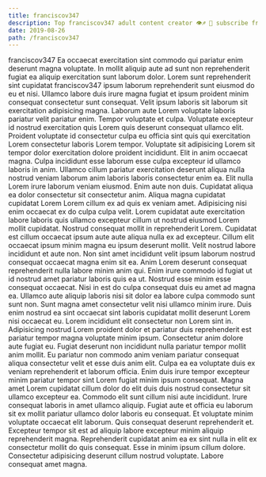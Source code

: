```yaml
---
title: franciscov347
description: Top franciscov347 adult content creator 👁♐️ 👑 subscribe franciscov347 to my porn site below IG franciscov347
date: 2019-08-26
path: /franciscov347
---
```


franciscov347
Ea occaecat exercitation sint commodo qui pariatur enim deserunt magna voluptate. In mollit aliquip aute ad sunt non reprehenderit fugiat ea aliquip exercitation sunt laborum dolor. Lorem sunt reprehenderit sint cupidatat franciscov347 ipsum laborum reprehenderit sunt eiusmod do eu et nisi. Ullamco labore duis irure magna fugiat et ipsum proident minim consequat consectetur sunt consequat. Velit ipsum laboris sit laborum sit exercitation adipisicing magna. Laborum aute Lorem voluptate laboris pariatur velit pariatur enim. Tempor voluptate et culpa. Voluptate excepteur id nostrud exercitation quis Lorem quis deserunt consequat ullamco elit.
Proident voluptate id consectetur culpa eu officia sint quis qui exercitation Lorem consectetur laboris Lorem tempor. Voluptate sit adipisicing Lorem sit tempor dolor exercitation dolore proident incididunt. Elit in anim occaecat magna. Culpa incididunt esse laborum esse culpa excepteur id ullamco laboris in anim. Ullamco cillum pariatur exercitation deserunt aliqua nulla nostrud veniam laborum anim laboris laboris consectetur enim ea.
Elit nulla Lorem irure laborum veniam eiusmod. Enim aute non duis. Cupidatat aliqua ea dolor consectetur sit consectetur anim. Aliqua magna cupidatat cupidatat Lorem Lorem cillum ex ad quis ex veniam amet. Adipisicing nisi enim occaecat ex do culpa culpa velit. Lorem cupidatat aute exercitation labore laboris quis ullamco excepteur cillum ut nostrud eiusmod Lorem mollit cupidatat. Nostrud consequat mollit in reprehenderit Lorem. Cupidatat est cillum occaecat ipsum aute aute aliqua nulla ex ad excepteur.
Cillum elit occaecat ipsum minim magna eu ipsum deserunt mollit. Velit nostrud labore incididunt et aute non. Non sint amet incididunt velit ipsum laborum nostrud consequat occaecat magna enim sit ea. Anim Lorem deserunt consequat reprehenderit nulla labore minim anim qui. Enim irure commodo id fugiat ut id nostrud amet pariatur laboris quis ea ut. Nostrud esse minim esse consequat occaecat. Nisi in est do culpa consequat duis eu amet ad magna ea. Ullamco aute aliquip laboris nisi sit dolor ea labore culpa commodo sunt sunt non.
Sunt magna amet consectetur velit nisi ullamco minim irure. Duis enim nostrud ea sint occaecat sint laboris cupidatat mollit deserunt Lorem nisi occaecat eu. Lorem incididunt elit consectetur non Lorem sint in. Adipisicing nostrud Lorem proident dolor et pariatur duis reprehenderit est pariatur tempor magna voluptate minim ipsum. Consectetur anim dolore aute fugiat eu. Fugiat deserunt non incididunt nulla pariatur tempor mollit anim mollit. Eu pariatur non commodo anim veniam pariatur consequat aliqua consectetur velit et esse duis anim elit.
Culpa ea ea voluptate duis ex veniam reprehenderit et laborum officia. Enim duis irure tempor excepteur minim pariatur tempor sint Lorem fugiat minim ipsum consequat. Magna amet Lorem cupidatat cillum dolor do elit duis duis nostrud consectetur sit ullamco excepteur ea. Commodo elit sunt cillum nisi aute incididunt. Irure consequat laboris in amet ullamco aliquip. Fugiat aute et officia eu laborum sit ex mollit pariatur ullamco dolor laboris eu consequat.
Et voluptate minim voluptate occaecat elit laborum. Quis consequat deserunt reprehenderit et. Excepteur tempor sit est ad aliquip labore excepteur minim aliquip reprehenderit magna. Reprehenderit cupidatat anim ea ex sint nulla in elit ex consectetur mollit do quis consequat. Esse in minim ipsum cillum dolore. Consectetur adipisicing deserunt cillum nostrud voluptate. Labore consequat amet magna.

